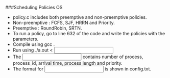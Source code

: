 ###Scheduling Policies OS
- policy.c includes both preemptive and non-preemptive policies.
- Non-preemptive : FCFS, SJF, HRRN and Priority.
- Preemptive : RoundRobin, SRTN.
- To run a policy, go to line 632 of the code and write the policies with the parameters.
- Compile using gcc <filename>.
- Run using ./a.out < <input>
- The <input> contains number of process, process_id, arrival time, process length and priority.
- The format for <input> is shown in config.txt.
